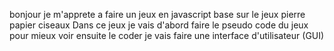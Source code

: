 bonjour je m'apprete a faire un jeux en javascript base sur le jeux pierre papier ciseaux 
Dans ce jeux je vais d'abord faire le pseudo code du jeux pour mieux voir ensuite le coder 
je vais faire une interface d'utilisateur (GUI) 